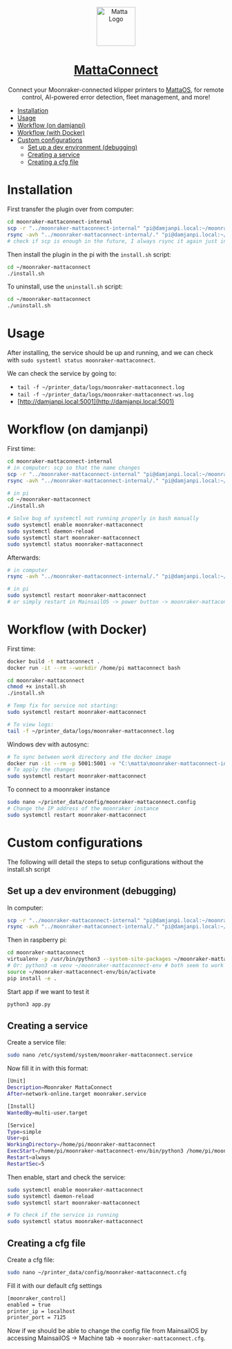<p align="center">
  <img
    src="https://uploads-ssl.webflow.com/63fa465ee0545971ce735482/64883f3b58342c1b87033b6d_Emblem_Black.svg"
    alt="Matta Logo"
    style="width: 90px"
  />
</p>
<h1 align="center" style="margin-bottom: 20px">
  <a href="https://matta.ai">MattaConnect</a>
</h1>

<p align="center">
  Connect your Moonraker-connected klipper printers to
  <a href="https://os.matta.ai">MattaOS</a>, for remote control, AI-powered
  error detection, fleet management, and more!
</p>


- [Installation](#installation)
- [Usage](#usage)
- [Workflow (on damjanpi)](#workflow-on-damjanpi)
- [Workflow (with Docker)](#workflow-with-docker)
- [Custom configurations](#custom-configurations)
  - [Set up a dev environment (debugging)](#set-up-a-dev-environment-debugging)
  - [Creating a service](#creating-a-service)
  - [Creating a cfg file](#creating-a-cfg-file)


# Installation 

First transfer the plugin over from computer:

```bash
cd moonraker-mattaconnect-internal
scp -r "../moonraker-mattaconnect-internal" "pi@damjanpi.local:~/moonraker-mattaconnect"
rsync -avh "../moonraker-mattaconnect-internal/." "pi@damjanpi.local:~/moonraker-mattaconnect/."
# check if scp is enough in the future, I always rsync it again just in case of issues that require chown/chmod.
```

Then install the plugin in the pi with the `install.sh` script:

```bash
cd ~/moonraker-mattaconnect
./install.sh
```

To uninstall, use the `uninstall.sh` script:
```bash
cd ~/moonraker-mattaconnect
./uninstall.sh
```

# Usage 

After installing, the service should be up and running, and we can check with `sudo systemtl status moonraker-mattaconnect`.

We can check the service by going to:
- `tail -f ~/printer_data/logs/moonraker-mattaconnect.log`
- `tail -f ~/printer_data/logs/moonraker-mattaconnect-ws.log`
- [http://damjanpi.local:5001](http://damjanpi.local:5001) 


# Workflow (on damjanpi)

First time: 
```bash
cd moonraker-mattaconnect-internal
# in computer: scp so that the name changes
scp -r "../moonraker-mattaconnect-internal" "pi@damjanpi.local:~/moonraker-mattaconnect"
rsync -avh "../moonraker-mattaconnect-internal/." "pi@damjanpi.local:~/moonraker-mattaconnect/."

# in pi
cd ~/moonraker-mattaconnect
./install.sh

# Solve bug of systemctl not running properly in bash manually
sudo systemctl enable moonraker-mattaconnect        
sudo systemctl daemon-reload
sudo systemctl start moonraker-mattaconnect  
sudo systemctl status moonraker-mattaconnect  
```

Afterwards:
```bash
# in computer
rsync -avh "../moonraker-mattaconnect-internal/." "pi@damjanpi.local:~/moonraker-mattaconnect/."

# in pi
sudo systemctl restart moonraker-mattaconnect
# or simply restart in MainsailOS -> power button -> moonraker-mattaconnect,
```

# Workflow (with Docker)

First time: 
```bash
docker build -t mattaconnect .
docker run -it --rm --workdir /home/pi mattaconnect bash

cd moonraker-mattaconnect
chmod +x install.sh
./install.sh

# Temp fix for service not starting:
sudo systemctl restart moonraker-mattaconnect

# To view logs:
tail -f ~/printer_data/logs/moonraker-mattaconnect.log
```

Windows dev with autosync: 
```bash
# To sync between work directory and the docker image
docker run -it --rm -p 5001:5001 -v "C:\matta\moonraker-mattaconnect-internal:/home/pi/moonraker-mattaconnect" -w /home/pi mattaconnect
# To apply the changes
sudo systemctl restart moonraker-mattaconnect
```

To connect to a moonraker instance
```bash
sudo nano ~/printer_data/config/moonraker-mattaconnect.config
# Change the IP address of the moonraker instance
sudo systemctl restart moonraker-mattaconnect
```

# Custom configurations
The following will detail the steps to setup configurations without the install.sh script

## Set up a dev environment (debugging)
In computer:
```bash
scp -r "../moonraker-mattaconnect-internal" "pi@damjanpi.local:~/moonraker-mattaconnect"
rsync -avh "../moonraker-mattaconnect-internal/." "pi@damjanpi.local:~/moonraker-mattaconnect/."
```

Then in raspberry pi:
```bash
cd moonraker-mattaconnect
virtualenv -p /usr/bin/python3 --system-site-packages ~/moonraker-mattaconnect-env
# Or: python3 -m venv ~/moonraker-mattaconnect-env # both seem to work fine
source ~/moonraker-mattaconnect-env/bin/activate
pip install -e .
```

Start app if we want to test it
```bash
python3 app.py
```


## Creating a service

Create a service file:

```bash
sudo nano /etc/systemd/system/moonraker-mattaconnect.service
```

Now fill it in with this format:

```bash
[Unit]
Description=Moonraker MattaConnect
After=network-online.target moonraker.service

[Install]
WantedBy=multi-user.target

[Service]
Type=simple
User=pi
WorkingDirectory=/home/pi/moonraker-mattaconnect
ExecStart=/home/pi/moonraker-mattaconnect-env/bin/python3 /home/pi/moonraker-mattaconnect/app.py
Restart=always
RestartSec=5
```

Then enable, start and check the service:

```bash
sudo systemctl enable moonraker-mattaconnect
sudo systemctl daemon-reload
sudo systemctl start moonraker-mattaconnect

# To check if the service is running
sudo systemctl status moonraker-mattaconnect
```

## Creating a cfg file

Create a cfg file:

```bash
sudo nano ~/printer_data/config/moonraker-mattaconnect.cfg
```

Fill it with our default cfg settings

```bash
[moonraker_control]
enabled = true
printer_ip = localhost
printer_port = 7125
```

Now if we should be able to change the config file from MainsailOS by accessing MainsailOS -> Machine tab -> `moonraker-mattaconnect.cfg`.